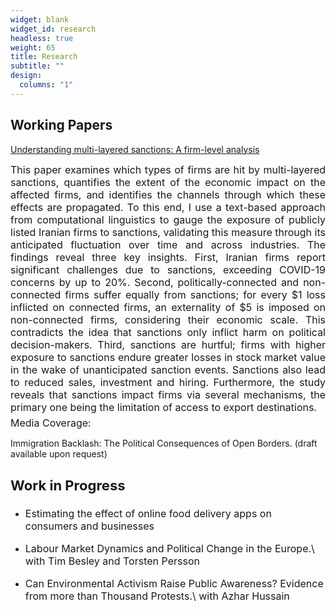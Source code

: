 ```yaml
---
widget: blank
widget_id: research
headless: true
weight: 65
title: Research
subtitle: ""
design:
  columns: "1"
---
```

## Working Papers

<div style="margin-top: 10px;"></div>

[Understanding multi-layered sanctions: A firm-level analysis](https://cep.lse.ac.uk/_NEW/publications/abstract.asp?index=10531)
<div style="margin-bottom: 5px;">
<p style="font-size: 16px; text-align: justify; margin-top: 1px; margin-bottom: 5px;"> This paper examines which types of firms are hit by multi-layered sanctions, quantifies the extent of the economic impact on the affected firms, and identifies the channels through which these effects are propagated. To this end, I use a text-based approach from computational linguistics to gauge the exposure of publicly listed Iranian firms to sanctions, validating this measure through its anticipated fluctuation over time and across industries. The findings reveal three key insights. First, Iranian firms report significant challenges due to sanctions, exceeding COVID-19 concerns by up to 20%. Second, politically-connected and non-connected firms suffer equally from sanctions; for every $1 loss inflicted on connected firms, an externality of $5 is imposed on non-connected firms, considering their economic scale. This contradicts the idea that sanctions only inflict harm on political decision-makers. Third, sanctions are hurtful; firms with higher exposure to sanctions endure greater losses in stock market value in the wake of unanticipated sanction events. Sanctions also lead to reduced sales, investment and hiring. Furthermore, the study reveals that sanctions impact firms via several mechanisms, the primary one being the limitation of access to export destinations.</p>

<p style="font-size: 16px; text-align: justify;margin-top: 1px; margin-bottom: 5px;"> Media Coverage: </p>

Immigration Backlash: The Political Consequences of Open Borders. (draft available upon request)


## <p style="font-size: 22px;">  Work in Progress </p>

* <p style="font-size: 16px;"> Estimating the effect of online food delivery apps on consumers and businesses</p>
* <p style="font-size: 16px;"> Labour Market Dynamics and Political Change in the Europe.\
    with Tim Besley and Torsten Persson</p>
* <p style="font-size: 16px;"> Can Environmental Activism Raise Public Awareness? Evidence from more than Thousand
  Protests.\
  with Azhar Hussain</p>
